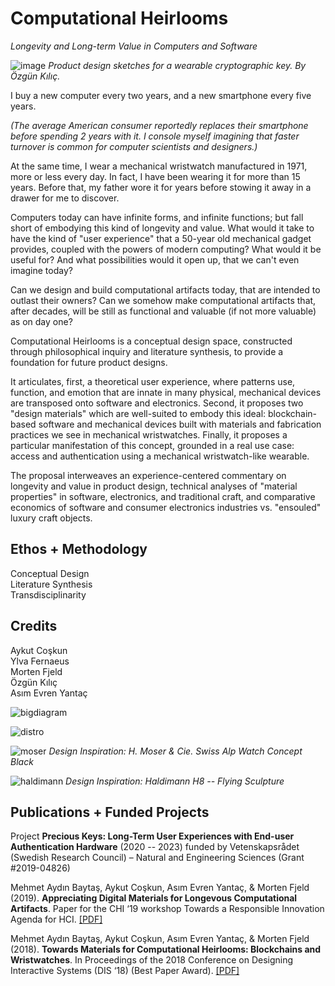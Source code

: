 # **Computational Heirlooms**

*Longevity and Long-term Value in Computers and Software*

![image](https://user-images.githubusercontent.com/1661078/136034982-eebd8726-a76b-4baa-b418-7a5f8d3d5976.png)
*Product design sketches for a wearable cryptographic key. By Özgün Kılıç.*

I buy a new computer every two years, and a new smartphone every five years.

*(The average American consumer reportedly replaces their smartphone before spending 2 years with it. I console myself imagining that faster turnover is common for computer scientists and designers.)*

At the same time, I wear a mechanical wristwatch manufactured in 1971, more or less every day. In fact, I have been wearing it for more than 15 years. Before
that, my father wore it for years before stowing it away in a drawer for me to discover.

Computers today can have infinite forms, and infinite functions; but fall short of embodying this kind of longevity and value. What would it take to have the kind of "user experience" that a 50-year old mechanical gadget provides, coupled with the powers of modern computing? What would it be useful for? And what possibilities would it open up, that we can't even imagine today?

Can we design and build computational artifacts today, that are intended to outlast their owners? Can we somehow make computational artifacts that, after decades, will be still as functional and valuable (if not more valuable) as on day one?

Computational Heirlooms is a conceptual design space, constructed through philosophical inquiry and literature synthesis, to provide a foundation for future product designs.

It articulates, first, a theoretical user experience, where patterns use, function, and emotion that are innate in many physical, mechanical
devices are transposed onto software and electronics. Second, it proposes two "design materials" which are well-suited to embody this ideal: blockchain-based software and mechanical devices built with materials and fabrication practices we see in mechanical wristwatches. Finally, it proposes a particular manifestation of this concept, grounded in a real use case: access and authentication using a mechanical wristwatch-like wearable.

The proposal interweaves an experience-centered commentary on longevity and value in product design, technical analyses of "material properties" in software, electronics, and traditional craft, and comparative economics of software and consumer electronics industries vs. "ensouled" luxury craft objects.

## **Ethos** + **Methodology**

Conceptual Design  
Literature Synthesis  
Transdisciplinarity  

## **Credits**

Aykut Coşkun  
Ylva Fernaeus  
Morten Fjeld  
Özgün Kılıç  
Asım Evren Yantaç  

![bigdiagram](https://user-images.githubusercontent.com/1661078/136200666-c40ce505-4531-484e-b5c6-97d1796ad3a2.png)

![distro](https://user-images.githubusercontent.com/1661078/136037326-2e0e24e9-df62-4c72-954b-cdcd3d77bdf6.png)

![moser](https://user-images.githubusercontent.com/1661078/136202477-20d4ef44-2bc5-4b88-8827-4383c3bb5c5b.png)
*Design Inspiration: H. Moser & Cie. Swiss Alp Watch Concept Black*

![haldimann](https://user-images.githubusercontent.com/1661078/136202498-aa5f1d16-4f5c-4719-817d-615c644acb21.png)
*Design Inspiration: Haldimann H8 -- Flying Sculpture*

## **Publications** + **Funded Projects**

Project **Precious Keys: Long-Term User Experiences with End-user Authentication Hardware** (2020 -- 2023) funded by Vetenskapsrådet (Swedish Research Council) – Natural and Engineering Sciences (Grant #2019-04826)

Mehmet Aydın Baytaş, Aykut Coşkun, Asım Evren Yantaç, & Morten Fjeld (2019). **Appreciating Digital Materials for Longevous Computational Artifacts**. Paper for the CHI ‘19 workshop Towards a Responsible Innovation Agenda for HCI. [\[PDF\]](../pub/2019_CHI_WS_RIHCI_Materials.pdf)

Mehmet Aydın Baytaş, Aykut Coşkun, Asım Evren Yantaç, & Morten Fjeld (2018). **Towards Materials for Computational Heirlooms: Blockchains and Wristwatches**. In Proceedings of the 2018 Conference on Designing Interactive Systems (DIS ‘18) (Best Paper Award). [\[PDF\]](../pub/2018_DIS_Heirlooms.pdf)
